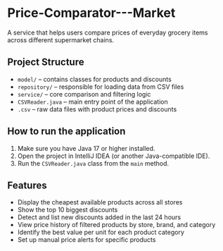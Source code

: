# Price-Comparator---Market
A service that helps users compare prices of everyday grocery items  across different supermarket chains.


## Project Structure

- `model/` – contains classes for products and discounts  
- `repository/` – responsible for loading data from CSV files  
- `service/` – core comparison and filtering logic  
- `CSVReader.java` – main entry point of the application  
- `.csv` – raw data files with product prices and discounts


## How to run the application

1. Make sure you have Java 17 or higher installed.
2. Open the project in IntelliJ IDEA (or another Java-compatible IDE).
3. Run the `CSVReader.java` class from the `main` method.


## Features

- Display the cheapest available products across all stores
- Show the top 10 biggest discounts
- Detect and list new discounts added in the last 24 hours
- View price history of filtered products by store, brand, and category
- Identify the best value per unit for each product category
- Set up manual price alerts for specific products
